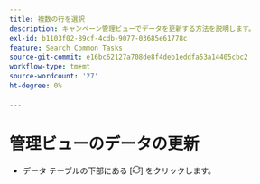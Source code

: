 ```yaml
---
title: 複数の行を選択
description: キャンペーン管理ビューでデータを更新する方法を説明します。
exl-id: b1103f02-89cf-4cdb-9077-03685e61778c
feature: Search Common Tasks
source-git-commit: e16bc62127a708de8f4deb1eddfa53a14405cbc2
workflow-type: tm+mt
source-wordcount: '27'
ht-degree: 0%

---
```


# 管理ビューのデータの更新

* データ テーブルの下部にある [![ 更新 ](/help/search-social-commerce/assets/refresh.png)] をクリックします。
